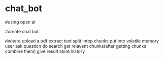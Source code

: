 # chat_bot
#using open ai

#create chat bot

#where upload a pdf
extract text
split intop chunks
put into volatile memory
user ask question
do search get relavent chunks(after getting chunks combine them)
give result 
store history
